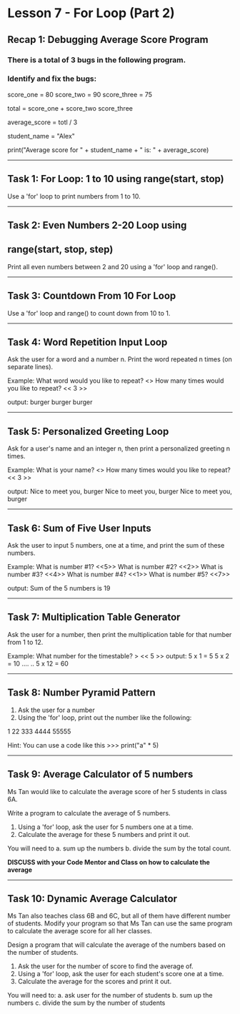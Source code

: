 # Lesson 7 - For Loop (Part 2)

## Recap 1: Debugging Average Score Program

### There is a total of 3 bugs in the following program.
### Identify and fix the bugs:

score_one = 80
score_two = 90
score_three = 75

total = score_one + score_two score_three

average_score = totl / 3

student_name = "Alex"

print("Average score for " + student_name + " is: " + average_score)

---------------------------------------------------------------

## Task 1: For Loop: 1 to 10 using range(start, stop)

Use a 'for' loop to print numbers from 1 to 10.

---------------------------------------------------------------

## Task 2: Even Numbers 2-20 Loop using
##         range(start, stop, step)

Print all even numbers between 2 and 20 using a 'for' loop and
range().

---------------------------------------------------------------

## Task 3: Countdown From 10 For Loop

Use a 'for' loop and range() to count down from 10 to 1.

---------------------------------------------------------------

## Task 4: Word Repetition Input Loop

Ask the user for a word and a number n. Print the word repeated
n times (on separate lines).

Example:
What word would you like to repeat? <<burger>>
How many times would you like to repeat? << 3 >>

output:
burger
burger
burger

---------------------------------------------------------------

## Task 5: Personalized Greeting Loop

Ask for a user's name and an integer n, then print a
personalized greeting n times.

Example:
What is your name? <<burger>>
How many times would you like to repeat? << 3 >>

output:
Nice to meet you, burger
Nice to meet you, burger
Nice to meet you, burger

---------------------------------------------------------------

## Task 6: Sum of Five User Inputs

Ask the user to input 5 numbers, one at a time, and print the
sum of these numbers.

Example:
What is number #1? <<5>>
What is number #2? <<2>>
What is number #3? <<4>>
What is number #4? <<1>>
What is number #5? <<7>>

output:
Sum of the 5 numbers is 19 

---------------------------------------------------------------

## Task 7: Multiplication Table Generator

Ask the user for a number, then print the multiplication table
for that number from 1 to 12.

Example:
What number for the timestable? > << 5 >>
output:
5 x 1 = 5
5 x 2 = 10
....
..
5 x 12 = 60

---------------------------------------------------------------

## Task 8: Number Pyramid Pattern

1. Ask the user for a number
2. Using the 'for' loop, print out the number like the
   following:

1
22
333
4444
55555

Hint: You can use a code like this >>> print("a" * 5)

---------------------------------------------------------------

## Task 9: Average Calculator of 5 numbers
Ms Tan would like to calculate the average score of her 5
students in class 6A.

Write a program to calculate the average of 5 numbers.

1. Using a 'for' loop, ask the user for 5 numbers one at a
   time.
2. Calculate the average for these 5 numbers and print it
   out.

You will need to 
a. sum up the numbers
b. divide the sum by the total count.

**DISCUSS with your Code Mentor and Class on how to
calculate the average**

---------------------------------------------------------------

## Task 10: Dynamic Average Calculator
Ms Tan also teaches class 6B and 6C, but all of them have
different number of students. Modify your program so that Ms
Tan can use the same program to calculate the average score
for all her classes.

Design a program that will calculate the average of the
numbers based on the number of students.

1. Ask the user for the number of score to find the
   average of.
2. Using a 'for' loop, ask the user for each student's score
   one at a time.
3. Calculate the average for the scores and print it out.

You will need to:
a. ask user for the number of students
b. sum up the numbers
c. divide the sum by the number of students